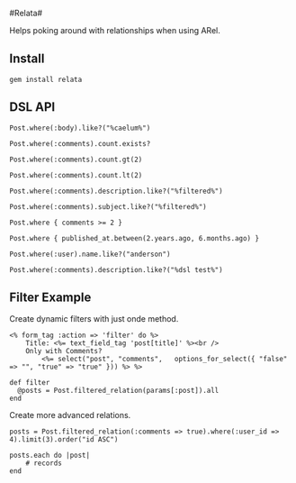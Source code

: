 #Relata#

Helps poking around with relationships when using ARel. 

## Install ##

	gem install relata

## DSL API ##

	Post.where(:body).like?("%caelum%")

	Post.where(:comments).count.exists?

	Post.where(:comments).count.gt(2)

	Post.where(:comments).count.lt(2)

 	Post.where(:comments).description.like?("%filtered%")

 	Post.where(:comments).subject.like?("%filtered%")

	Post.where { comments >= 2 }
	
	Post.where { published_at.between(2.years.ago, 6.months.ago) }
	
	Post.where(:user).name.like?("anderson")
	
	Post.where(:comments).description.like?("%dsl test%")

    
## Filter Example ##

Create dynamic filters with just onde method.

	<% form_tag :action => 'filter' do %>
	  	Title: <%= text_field_tag 'post[title]' %><br />
	  	Only with Comments? 
	        <%= select("post", "comments",   options_for_select({ "false" => "", "true" => "true" })) %> %>

	def filter
	  @posts = Post.filtered_relation(params[:post]).all
	end

Create more advanced relations.

	posts = Post.filtered_relation(:comments => true).where(:user_id => 4).limit(3).order("id ASC")    

	posts.each do |post|  
		# records
	end  